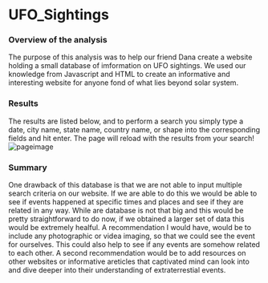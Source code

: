 # UFO_Sightings

### Overview of the analysis
The purpose of this analysis was to help our friend Dana create a website holding a small database of imformation on UFO sightings. 
We used our knowledge from Javascript and HTML to create an informative and interesting website for anyone fond of what lies beyond solar system.

### Results
The results are listed below, and to perform a search you simply type a date, city name, state name, country name, or shape into the corresponding fields and hit enter. 
The page will reload with the results from your search!
![pageimage](https://user-images.githubusercontent.com/95730890/158107355-e374f8b8-b1db-4512-9cf8-e7a6f974af38.PNG)


### Summary
One drawback of this database is that we are not able to input multiple search criteria on our website. If we are able to do this we would be able to see if events happened at
specific times and places and see if they are related in any way. While are database is not that big and this would be pretty straightforward to do now, if we obtained a larger 
set of data this would be extremely healful.
A recommendation I would have, would be to include any photographic or videa imaging, so that we could see the event for ourselves. This could also help to see if any events 
are somehow related to each other.
A second recommendation would be to add resources on other websites or informative areticles that captivated mind can look into and dive deeper into their understanding of 
extraterrestial events.
